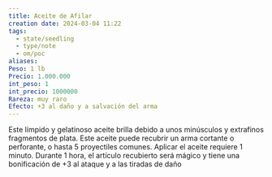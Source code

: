 ```yaml
---
title: Aceite de Afilar
creation date: 2024-03-04 11:22
tags:
  - state/seedling
  - type/note
  - om/poc
aliases: 
Peso: 1 lb
Precio: 1.000.000
int_peso: 1
int_precio: 1000000
Rareza: muy raro
Efecto: +3 al daño y a salvación del arma
---
```

Este límpido y gelatinoso aceite brilla debido a unos minúsculos y extrafinos fragmentos de plata. Este aceite puede recubrir un arma cortante o perforante, o hasta 5 proyectiles comunes. Aplicar el aceite requiere 1 minuto. Durante 1 hora, el artículo recubierto será mágico y tiene una bonificación de +3 al ataque y a las tiradas de daño
